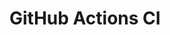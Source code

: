 # GitHub Actions CI
















































































































































































































































































































































































































































































































































































































































































































































































































































































































































































































































































































































































































































































































































































































































































































































































































